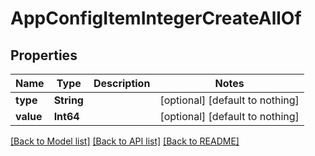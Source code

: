 # AppConfigItemIntegerCreateAllOf


## Properties
Name | Type | Description | Notes
------------ | ------------- | ------------- | -------------
**type** | **String** |  | [optional] [default to nothing]
**value** | **Int64** |  | [optional] [default to nothing]


[[Back to Model list]](../README.md#models) [[Back to API list]](../README.md#api-endpoints) [[Back to README]](../README.md)


